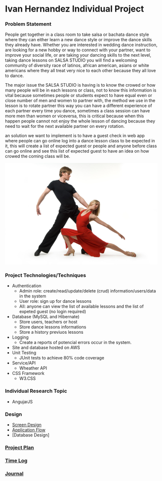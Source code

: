 # Ivan Hernandez Individual Project


### Problem Statement

People get together in a class room to take salsa or bachata dance style where they can either learn a new dance style or improve the dance skills they already
have. Whether you are interested in wedding dance instruction, are looking for a new hobby or way to connect with your partner, want to improve your social life, 
or are taking your dancing skills to the next level, taking dance lessons on SALSA STUDIO you will find a welcoming community of diversity race of latinos, 
african american, asians or white americans where they all treat very nice to each other because they all love to dance.

The major issue the SALSA STUDIO is having is to know the crowed or how many people will be in each lessons or class, not to know this information is vital
because sometimes people or students expect to have equal even or close number of men and women to partner with, the method we use in the lesson is to rotate partner 
this way you can have a different experience of each partner every time you dance, sometimes a class session can have more men than women or viceversa, this is 
critical because when this happen people cannot not enjoy the whole lesson of dancing because they need to wait for the next available partner on every rotation.

an solution we want to implement is to have a guest check in web app where people can go online log into a dance lesson class to be expected in it, this will
create a list of expected guest or people and anyone before class can go online and see this list of expected guest to have an idea on how crowed the coming class
will be.

![Salsa Studio](images/maxresdefault.jpg)


### Project Technologies/Techniques 

* Authentication
  * Admin role: create/read/update/delete (crud) information/users/data in the system
  * User role: sign up for dance lessons
  * All: anyone can view the list of available lessons and the list of expeted guest (no login required)
* Database (MySQL and Hibernate)
  * Store users, teachers or host
  * Store dance lessons informations
  * Store a history previuos lessons
* Logging
  * Create a reports of potencial errors occur in the system.
* Site and database hosted on AWS
* Unit Testing
  * JUnit tests to achieve 80% code coverage 
* Service/API
  * Wheather API 
* CSS Framework
  * W3.CSS 

### Individual Research Topic 

* AngujarJS
  
### Design

* [Screen Design](DesignDocuments/Screens.md)
* [Application Flow](DesignDocuments/applicationFlow.md)
* [Database Design]

### [Project Plan](ProjectPlan.md)

### [Time Log](TimeLog.md) 
### [Journal](Journal.md)
